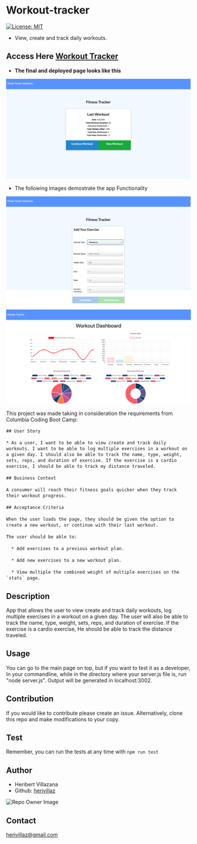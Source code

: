 # Workout-tracker

[![License: MIT](https://img.shields.io/badge/License-MIT-blue.svg)](https://opensource.org/licenses/MIT)

* View, create and track daily workouts.

## Access Here [Workout Tracker](https://workouttrackerr.herokuapp.com/)

* **The final and deployed page looks like this**

![Home Page](/Assets/homepage.png)

* The following images demostrate the app Functionality

![Add exercise](/Assets/addexercise.png)

![Stats](/Assets/stats.png)

 This project was made taking in consideration the requirements from Columbia Coding Boot Camp:

```
## User Story

* As a user, I want to be able to view create and track daily workouts. I want to be able to log multiple exercises in a workout on a given day. I should also be able to track the name, type, weight, sets, reps, and duration of exercise. If the exercise is a cardio exercise, I should be able to track my distance traveled.

## Business Context

A consumer will reach their fitness goals quicker when they track their workout progress.

## Acceptance Criteria

When the user loads the page, they should be given the option to create a new workout, or continue with their last workout.

The user should be able to:

  * Add exercises to a previous workout plan.

  * Add new exercises to a new workout plan.

  * View multiple the combined weight of multiple exercises on the `stats` page.
```

## Description

App that allows the user to view create and track daily workouts, log multiple exercises in a workout on a given day.
The user will also be able to track the name, type, weight, sets, reps, and duration of exercise. If the exercise is a cardio exercise, He should be able to track the distance traveled.

## Usage

You can go to the main page on top, but if you want to test it as a developer, In your commandline, while in the directory where your server.js file is, run "node server.js". Output will be generated in localhost:3002.

## Contribution

If you would like to contribute please create an issue. Alternatively, clone this repo and make modifications to your copy.

## Test

Remember, you can run the tests at any time with `npm run test`

## Author

* Heribert Villazana
* Github: [herivillaz](https://github.com/herivillaz/)

![Repo Owner Image](https://avatars.githubusercontent.com/herivillaz?s=200)

## Contact

herivillaz@gmail.com